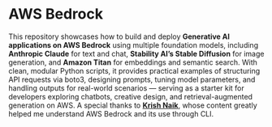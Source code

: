 # AWS Bedrock

This repository showcases how to build and deploy **Generative AI applications on AWS Bedrock** using multiple foundation models, including **Anthropic Claude** for text and chat, **Stability AI’s Stable Diffusion** for image generation, and **Amazon Titan** for embeddings and semantic search. With clean, modular Python scripts, it provides practical examples of structuring API requests via boto3, designing prompts, tuning model parameters, and handling outputs for real-world scenarios — serving as a starter kit for developers exploring chatbots, creative design, and retrieval-augmented generation on AWS. A special thanks to [**Krish Naik**](https://github.com/krishnaik06), whose content greatly helped me understand AWS Bedrock and its use through CLI.
